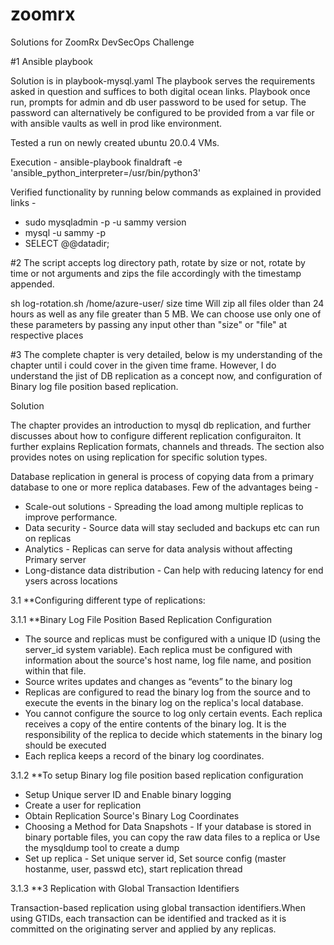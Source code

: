 # zoomrx
Solutions for ZoomRx DevSecOps Challenge

#1 Ansible playbook

Solution is in playbook-mysql.yaml
The playbook serves the requirements asked in question and suffices to both digital ocean links.
Playbook once run, prompts for admin and db user password to be used for setup.
The password can alternatively be configured to be provided from a var file or with ansible vaults as well in prod like environment.

Tested a run on newly created ubuntu 20.0.4 VMs.

 Execution - ansible-playbook finaldraft -e 'ansible_python_interpreter=/usr/bin/python3'
 
Verified functionality by running below commands as explained in provided links - 
* sudo mysqladmin -p -u sammy version
* mysql -u sammy -p
* SELECT @@datadir;

#2
The script accepts log directory path, rotate by size or not, rotate by time or not arguments and zips the file accordingly with the timestamp appended.

sh log-rotation.sh /home/azure-user/ size time 
Will zip all files older than 24 hours as well as any file greater than 5 MB.
We can choose use only one of these parameters by passing any input other than "size" or "file" at respective places

#3
The complete chapter is very detailed, below is my understanding of the chapter until i could cover in the given time frame.
However, I do understand the jist of DB replication as a concept now, and configuration of Binary log file position based replication.

Solution

The chapter provides an introduction to mysql db replication, and further discusses about how to configure different replication configuraiton.
It further explains Replication formats, channels and threads. The section also provides notes on using replication for specific solution types.

Database replication in general is process of copying data from a primary database to one or more replica databases.
Few  of the advantages being -
* Scale-out solutions - Spreading the load among multiple replicas to improve performance. 
* Data security - Source data will stay secluded and backups etc can run on replicas
* Analytics - Replicas can serve for data analysis without affecting Primary server
* Long-distance data distribution - Can help with reducing latency for end ysers across locations



3.1 **Configuring different type of replications:

3.1.1 **Binary Log File Position Based Replication Configuration
 - The source and replicas must be configured with a unique ID (using the server_id system variable). Each replica must be configured with information about the source's host name, log file name, and position within that file.
 - Source writes updates and changes as “events” to the binary log 
 - Replicas are configured to read the binary log from the source and to execute the events in the binary log on the replica's local database.
 - You cannot configure the source to log only certain events. Each replica receives a copy of the entire contents of the binary log. It is the responsibility of the replica to decide which statements in the binary log should be executed
 - Each replica keeps a record of the binary log coordinates.

3.1.2 **To setup Binary log file position based replication configuration
  - Setup Unique server ID and Enable binary logging
  - Create a user for replication
  - Obtain Replication Source's Binary Log Coordinates
  - Choosing a Method for Data Snapshots - If your database is stored in binary portable files, you can copy the raw data files to a replica or Use the mysqldump tool to create a dump 
  - Set up replica - Set unique server id, Set source config (master hostanme, user, passwd etc), start replication thread


3.1.3 **3 Replication with Global Transaction Identifiers

Transaction-based replication using global transaction identifiers.When using GTIDs, each transaction can be identified and tracked as it is committed on the originating server and applied by any replicas.
